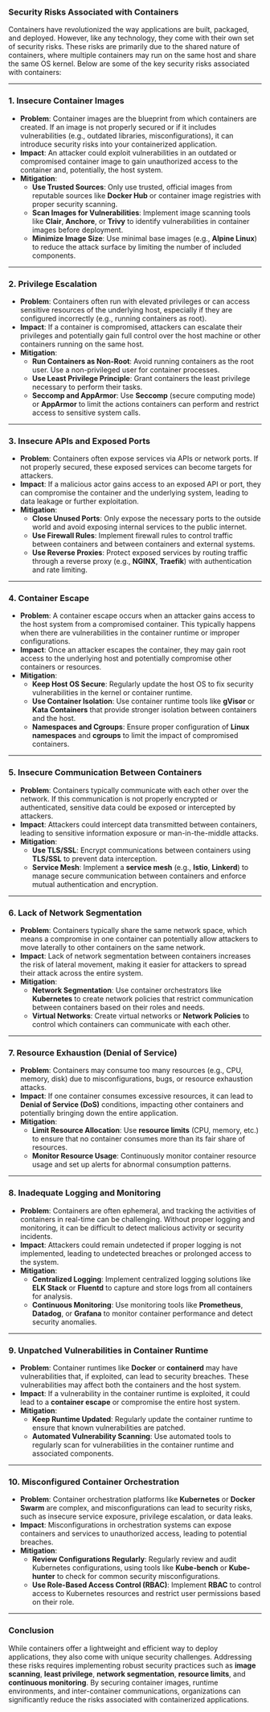 ### **Security Risks Associated with Containers**

Containers have revolutionized the way applications are built, packaged, and deployed. However, like any technology, they come with their own set of security risks. These risks are primarily due to the shared nature of containers, where multiple containers may run on the same host and share the same OS kernel. Below are some of the key security risks associated with containers:

---

### **1. Insecure Container Images**

- **Problem**: Container images are the blueprint from which containers are created. If an image is not properly secured or if it includes vulnerabilities (e.g., outdated libraries, misconfigurations), it can introduce security risks into your containerized application.
- **Impact**: An attacker could exploit vulnerabilities in an outdated or compromised container image to gain unauthorized access to the container and, potentially, the host system.
- **Mitigation**:  
   - **Use Trusted Sources**: Only use trusted, official images from reputable sources like **Docker Hub** or container image registries with proper security scanning.
   - **Scan Images for Vulnerabilities**: Implement image scanning tools like **Clair**, **Anchore**, or **Trivy** to identify vulnerabilities in container images before deployment.
   - **Minimize Image Size**: Use minimal base images (e.g., **Alpine Linux**) to reduce the attack surface by limiting the number of included components.

---

### **2. Privilege Escalation**

- **Problem**: Containers often run with elevated privileges or can access sensitive resources of the underlying host, especially if they are configured incorrectly (e.g., running containers as root).
- **Impact**: If a container is compromised, attackers can escalate their privileges and potentially gain full control over the host machine or other containers running on the same host.
- **Mitigation**:  
   - **Run Containers as Non-Root**: Avoid running containers as the root user. Use a non-privileged user for container processes.
   - **Use Least Privilege Principle**: Grant containers the least privilege necessary to perform their tasks.
   - **Seccomp and AppArmor**: Use **Seccomp** (secure computing mode) or **AppArmor** to limit the actions containers can perform and restrict access to sensitive system calls.

---

### **3. Insecure APIs and Exposed Ports**

- **Problem**: Containers often expose services via APIs or network ports. If not properly secured, these exposed services can become targets for attackers.
- **Impact**: If a malicious actor gains access to an exposed API or port, they can compromise the container and the underlying system, leading to data leakage or further exploitation.
- **Mitigation**:  
   - **Close Unused Ports**: Only expose the necessary ports to the outside world and avoid exposing internal services to the public internet.
   - **Use Firewall Rules**: Implement firewall rules to control traffic between containers and between containers and external systems.
   - **Use Reverse Proxies**: Protect exposed services by routing traffic through a reverse proxy (e.g., **NGINX**, **Traefik**) with authentication and rate limiting.

---

### **4. Container Escape**

- **Problem**: A container escape occurs when an attacker gains access to the host system from a compromised container. This typically happens when there are vulnerabilities in the container runtime or improper configurations.
- **Impact**: Once an attacker escapes the container, they may gain root access to the underlying host and potentially compromise other containers or resources.
- **Mitigation**:  
   - **Keep Host OS Secure**: Regularly update the host OS to fix security vulnerabilities in the kernel or container runtime.
   - **Use Container Isolation**: Use container runtime tools like **gVisor** or **Kata Containers** that provide stronger isolation between containers and the host.
   - **Namespaces and Cgroups**: Ensure proper configuration of **Linux namespaces** and **cgroups** to limit the impact of compromised containers.

---

### **5. Insecure Communication Between Containers**

- **Problem**: Containers typically communicate with each other over the network. If this communication is not properly encrypted or authenticated, sensitive data could be exposed or intercepted by attackers.
- **Impact**: Attackers could intercept data transmitted between containers, leading to sensitive information exposure or man-in-the-middle attacks.
- **Mitigation**:  
   - **Use TLS/SSL**: Encrypt communications between containers using **TLS/SSL** to prevent data interception.
   - **Service Mesh**: Implement a **service mesh** (e.g., **Istio**, **Linkerd**) to manage secure communication between containers and enforce mutual authentication and encryption.

---

### **6. Lack of Network Segmentation**

- **Problem**: Containers typically share the same network space, which means a compromise in one container can potentially allow attackers to move laterally to other containers on the same network.
- **Impact**: Lack of network segmentation between containers increases the risk of lateral movement, making it easier for attackers to spread their attack across the entire system.
- **Mitigation**:  
   - **Network Segmentation**: Use container orchestrators like **Kubernetes** to create network policies that restrict communication between containers based on their roles and needs.
   - **Virtual Networks**: Create virtual networks or **Network Policies** to control which containers can communicate with each other.

---

### **7. Resource Exhaustion (Denial of Service)**

- **Problem**: Containers may consume too many resources (e.g., CPU, memory, disk) due to misconfigurations, bugs, or resource exhaustion attacks.
- **Impact**: If one container consumes excessive resources, it can lead to **Denial of Service (DoS)** conditions, impacting other containers and potentially bringing down the entire application.
- **Mitigation**:  
   - **Limit Resource Allocation**: Use **resource limits** (CPU, memory, etc.) to ensure that no container consumes more than its fair share of resources.
   - **Monitor Resource Usage**: Continuously monitor container resource usage and set up alerts for abnormal consumption patterns.

---

### **8. Inadequate Logging and Monitoring**

- **Problem**: Containers are often ephemeral, and tracking the activities of containers in real-time can be challenging. Without proper logging and monitoring, it can be difficult to detect malicious activity or security incidents.
- **Impact**: Attackers could remain undetected if proper logging is not implemented, leading to undetected breaches or prolonged access to the system.
- **Mitigation**:  
   - **Centralized Logging**: Implement centralized logging solutions like **ELK Stack** or **Fluentd** to capture and store logs from all containers for analysis.
   - **Continuous Monitoring**: Use monitoring tools like **Prometheus**, **Datadog**, or **Grafana** to monitor container performance and detect security anomalies.

---

### **9. Unpatched Vulnerabilities in Container Runtime**

- **Problem**: Container runtimes like **Docker** or **containerd** may have vulnerabilities that, if exploited, can lead to security breaches. These vulnerabilities may affect both the containers and the host system.
- **Impact**: If a vulnerability in the container runtime is exploited, it could lead to a **container escape** or compromise the entire host system.
- **Mitigation**:  
   - **Keep Runtime Updated**: Regularly update the container runtime to ensure that known vulnerabilities are patched.
   - **Automated Vulnerability Scanning**: Use automated tools to regularly scan for vulnerabilities in the container runtime and associated components.

---

### **10. Misconfigured Container Orchestration**

- **Problem**: Container orchestration platforms like **Kubernetes** or **Docker Swarm** are complex, and misconfigurations can lead to security risks, such as insecure service exposure, privilege escalation, or data leaks.
- **Impact**: Misconfigurations in orchestration systems can expose containers and services to unauthorized access, leading to potential breaches.
- **Mitigation**:  
   - **Review Configurations Regularly**: Regularly review and audit Kubernetes configurations, using tools like **Kube-bench** or **Kube-hunter** to check for common security misconfigurations.
   - **Use Role-Based Access Control (RBAC)**: Implement **RBAC** to control access to Kubernetes resources and restrict user permissions based on their role.

---

### **Conclusion**

While containers offer a lightweight and efficient way to deploy applications, they also come with unique security challenges. Addressing these risks requires implementing robust security practices such as **image scanning**, **least privilege**, **network segmentation**, **resource limits**, and **continuous monitoring**. By securing container images, runtime environments, and inter-container communications, organizations can significantly reduce the risks associated with containerized applications.
